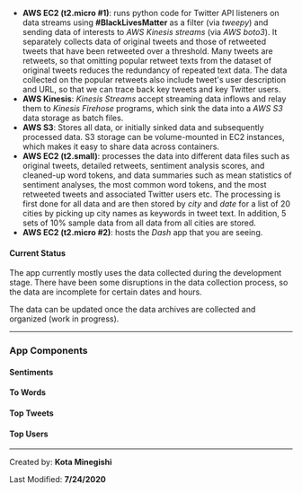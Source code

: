 
* **AWS EC2 (t2.micro #1)**: runs python code for Twitter API listeners on data streams using **#BlackLivesMatter** as a filter (via *tweepy*) and sending data of interests to *AWS Kinesis streams* (via *AWS boto3*). It separately collects data of original tweets and those of retweeted tweets that have been retweeted over a threshold. Many tweets are retweets, so that omitting popular retweet texts from the dataset of original tweets reduces the redundancy of repeated text data. The data collected on the popular retweets also include tweet's user description and URL, so that we can trace back key tweets and key Twitter users.     
* **AWS Kinesis**: *Kinesis Streams* accept streaming data inflows and relay them to *Kinesis Firehose* programs, which sink the data into a *AWS S3* data storage as batch files. 
* **AWS S3**: Stores all data, or initially sinked data and subsequently processed data. S3 storage can be volume-mounted in EC2 instances, which makes it easy to share data across containers.   
* **AWS EC2 (t2.small)**: processes the data into different data files such as original tweets, detailed retweets, sentiment analysis scores, and cleaned-up word tokens, and data summaries such as mean statistics of sentiment analyses, the most common word tokens, and the most retweeted tweets and associated Twitter users etc. The processing is first done for all data and are then stored by *city* and *date* for a list of 20 cities by picking up city names as keywords in tweet text. In addition, 5 sets of 10% sample data from all data from all cities are stored.    
* **AWS EC2 (t2.micro #2)**: hosts the *Dash* app that you are seeing.  



#### Current Status 

The app currently mostly uses the data collected during the development stage. There have been some disruptions in the data collection process, so the data are incomplete for certain dates and hours.  

The data can be updated once the data archives are collected and organized (work in progress).  


---

### App Components

#### Sentiments


#### To Words


#### Top Tweets


#### Top Users


---

Created by: **Kota Minegishi** 

Last Modified: **7/24/2020**
